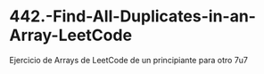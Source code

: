# 442.-Find-All-Duplicates-in-an-Array-LeetCode
Ejercicio de Arrays de LeetCode de un principiante para otro 7u7
